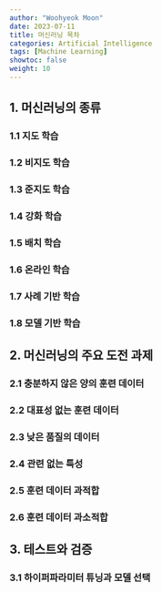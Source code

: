 ```yaml
---
author: "Woohyeok Moon"
date: 2023-07-11
title: 머신러닝 목차
categories: Artificial Intelligence
tags: [Machine Learning]
showtoc: false
weight: 10
---
```


## 1. 머신러닝의 종류

### 1.1 지도 학습

### 1.2 비지도 학습

### 1.3 준지도 학습

### 1.4 강화 학습

### 1.5 배치 학습

### 1.6 온라인 학습

### 1.7 사례 기반 학습

### 1.8 모델 기반 학습

## 2. 머신러닝의 주요 도전 과제

### 2.1 충분하지 않은 양의 훈련 데이터

### 2.2 대표성 없는 훈련 데이터

### 2.3 낮은 품질의 데이터

### 2.4 관련 없는 특성

### 2.5 훈련 데이터 과적합

### 2.6 훈련 데이터 과소적합

## 3. 테스트와 검증

### 3.1 하이퍼파라미터 튜닝과 모델 선택

